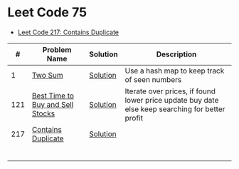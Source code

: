 # Leet Code 75

- [Leet Code 217: Contains Duplicate](contains_duplicate.py)

| #   | Problem Name                                                                                       | Solution                   | Description                                                                                     |
|-----|----------------------------------------------------------------------------------------------------|----------------------------|-------------------------------------------------------------------------------------------------|
| 1   | [Two Sum](https://leetcode.com/problems/two-sum/)                                                  | [Solution](two_sum.py)     | Use a hash map to keep track of seen numbers                                                    |
| 121 | [Best Time to Buy and Sell Stocks](https://leetcode.com/problems/best-time-to-buy-and-sell-stock/) | [Solution](two_pointer.py) | Iterate over prices, if found lower price update buy date else keep searching for better profit |
| 217 | [Contains Duplicate](https://leetcode.com/problems/contains-duplicate/)                            | [Solution](two_pointer.py) |                                                                                                 |
|     |                                                                                                    |                            |                                                                                                 |
|     |                                                                                                    |                            |                                                                                                 |
|     |                                                                                                    |                            |                                                                                                 |
|     |                                                                                                    |                            |                                                                                                 |
|     |                                                                                                    |                            |                                                                                                 |
|     |                                                                                                    |                            |                                                                                                 |
